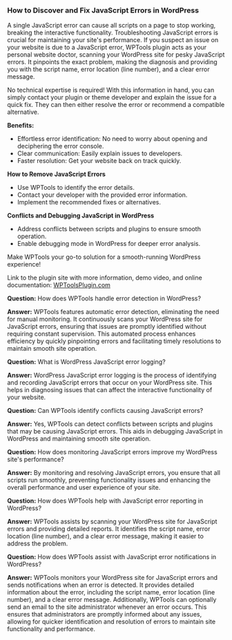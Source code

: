 ### How to Discover and Fix JavaScript Errors in WordPress

A single JavaScript error can cause all scripts on a page to stop working, breaking the interactive functionality. Troubleshooting JavaScript errors is crucial for maintaining your site's performance. If you suspect an issue on your website is due to a JavaScript error, WPTools plugin acts as your personal website doctor, scanning your WordPress site for pesky JavaScript errors. It pinpoints the exact problem, making the diagnosis and providing you with the script name, error location (line number), and a clear error message.

No technical expertise is required! With this information in hand, you can simply contact your plugin or theme developer and explain the issue for a quick fix. They can then either resolve the error or recommend a compatible alternative.

**Benefits:**
- Effortless error identification: No need to worry about opening and deciphering the error console.
- Clear communication: Easily explain issues to developers.
- Faster resolution: Get your website back on track quickly.

**How to Remove JavaScript Errors**
- Use WPTools to identify the error details.
- Contact your developer with the provided error information.
- Implement the recommended fixes or alternatives.

**Conflicts and Debugging JavaScript in WordPress**
- Address conflicts between scripts and plugins to ensure smooth operation.
- Enable debugging mode in WordPress for deeper error analysis.

Make WPTools your go-to solution for a smooth-running WordPress experience!

Link to the plugin site with more information, demo video, and online documentation: [WPToolsPlugin.com](https://wptoolsPlugin.com)

**Question:**
How does WPTools handle error detection in WordPress?

**Answer:**
WPTools features automatic error detection, eliminating the need for manual monitoring. It continuously scans your WordPress site for JavaScript errors, ensuring that issues are promptly identified without requiring constant supervision. This automated process enhances efficiency by quickly pinpointing errors and facilitating timely resolutions to maintain smooth site operation.

**Question:**
What is WordPress JavaScript error logging?

**Answer:**
WordPress JavaScript error logging is the process of identifying and recording JavaScript errors that occur on your WordPress site. This helps in diagnosing issues that can affect the interactive functionality of your website.

**Question:**
Can WPTools identify conflicts causing JavaScript errors?

**Answer:**
Yes, WPTools can detect conflicts between scripts and plugins that may be causing JavaScript errors. This aids in debugging JavaScript in WordPress and maintaining smooth site operation.

**Question:**
How does monitoring JavaScript errors improve my WordPress site's performance?

**Answer:**
By monitoring and resolving JavaScript errors, you ensure that all scripts run smoothly, preventing functionality issues and enhancing the overall performance and user experience of your site.

**Question:**
How does WPTools help with JavaScript error reporting in WordPress?

**Answer:**
WPTools assists by scanning your WordPress site for JavaScript errors and providing detailed reports. It identifies the script name, error location (line number), and a clear error message, making it easier to address the problem.

**Question:**
How does WPTools assist with JavaScript error notifications in WordPress?

**Answer:**
WPTools monitors your WordPress site for JavaScript errors and sends notifications when an error is detected. It provides detailed information about the error, including the script name, error location (line number), and a clear error message. Additionally, WPTools can optionally send an email to the site administrator whenever an error occurs. This ensures that administrators are promptly informed about any issues, allowing for quicker identification and resolution of errors to maintain site functionality and performance.
